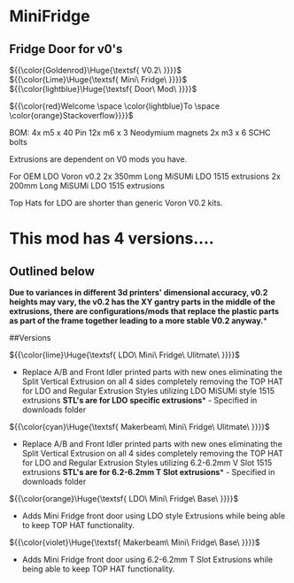 # MiniFridge
## Fridge Door for v0's



${{\color{Goldenrod}\Huge{\textsf{ V0.2\ \}}}}\$ ${{\color{Lime}\Huge{\textsf{ Mini\ Fridge\ \}}}}\$ ${{\color{lightblue}\Huge{\textsf{ Door\ Mod\ \}}}}\$


${{\color{red}Welcome \space \color{lightblue}To \space \color{orange}Stackoverflow}}}}$



BOM:
4x m5 x 40 Pin
12x m6 x 3 Neodymium magnets
2x m3 x 6 SCHC bolts

Extrusions are dependent on V0 mods you have. 

For OEM LDO Voron v0.2 
2x 350mm Long MiSUMi LDO 1515 extrusions 
2x 200mm Long MiSUMi LDO 1515 extrusions

Top Hats for LDO are shorter than generic Voron V0.2 kits.

# This mod has 4 versions....

## Outlined below

**Due to variances in different 3d printers' dimensional accuracy, v0.2 heights may vary, the v0.2 has the XY gantry parts in the middle of the extrusions, there are configurations/mods that replace the plastic parts as part of the frame together leading to a more stable V0.2 anyway.***

##Versions 


${{\color{lime}\Huge{\textsf{  LDO\ Mini\ Fridge\ Ulitmate\ \}}}}\$

- Replace A/B and Front Idler printed parts with new ones eliminating the Split Vertical Extrusion on all 4 sides completely removing the TOP HAT for LDO and Regular Extrusion Styles utilizing LDO MiSUMi style 1515 extrusions **STL's are for LDO specific extrusions*** - Specified in downloads folder


${{\color{cyan}\Huge{\textsf{  Makerbeam\ Mini\ Fridge\ Ulitmate\ \}}}}\$

- Replace A/B and Front Idler printed parts with new ones eliminating the Split Vertical Extrusion on all 4 sides completely removing the TOP HAT for LDO and Regular Extrusion Styles utilizing 6.2-6.2mm V Slot 1515 extrusions **STL's are for 6.2-6.2mm T Slot extrusions*** - Specified in downloads folder


${{\color{orange}\Huge{\textsf{  LDO\ Mini\ Fridge\ Base\ \}}}}\$

- Adds Mini Fridge front door using LDO style Extrusions while being able to keep TOP HAT functionality.

${{\color{violet}\Huge{\textsf{  Makerbeam\ Mini\ Fridge\ Base\ \}}}}\$

- Adds Mini Fridge front door using 6.2-6.2mm T Slot Extrusions while being able to keep TOP HAT functionality.

